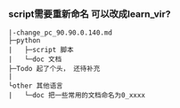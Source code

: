 ### script需要重新命名 可以改成learn_vir?
```
|-change_pc_90.90.0.140.md
├─python
|   ├─script 脚本
|   └─doc 文档
├─Todo 起了个头， 还待补充
|   
└other 其他语言
|   └─doc 把一些常用的文档命名为0_xxxx
```